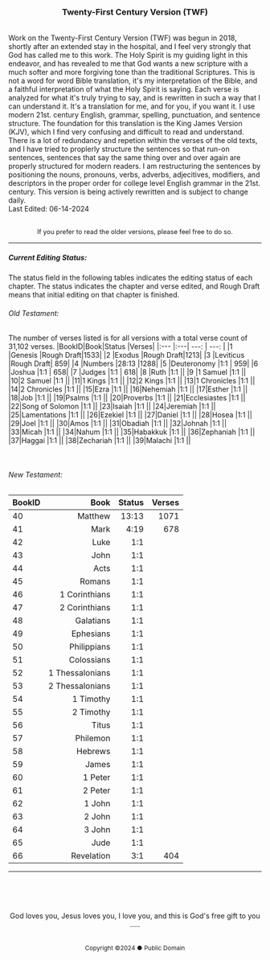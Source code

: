 <h3 style="text-align: center;">Twenty-First Century Version (TWF)</h3>
<br>
Work on the Twenty-First Century Version (TWF) was begun in 2018, shortly after an extended stay in the hospital, and I feel very strongly that God has called me to this work. The Holy Spirit is my guiding light in this endeavor, and has revealed to me that God wants a new scripture with a much softer and more forgiving tone than the traditional Scriptures. This is not a word for word Bible translation, it's my interpretation of the Bible, and a faithful interpretation of what the Holy Spirit is saying. Each verse is analyzed for what it's truly trying to say, and is rewritten in such a way that I can understand it. It's a translation for me, and for you, if you want it. I use modern 21st. century English, grammar, spelling, punctuation, and sentence structure. The foundation for this translation is the King James Version (KJV), which I find very confusing and difficult to read and understand. There is a lot of redundancy and repetion within the verses of the old texts, and I have tried to proplerly structure the sentences so that run-on sentences, sentences that say the same thing over and over again are properly structured for modern readers. I am restructuring the sentences by positioning the nouns, pronouns, verbs, adverbs, adjecitives, modifiers, and descriptors in the proper order for college level English grammar in the 21st. century. This version is being actively rewritten and is subject to change daily.
<br>
Last Edited: 06-14-2024
<br><br>
<p style="font-size: .8rem; text-align: center;">If you prefer to read the older versions, please feel free to do so.</>

<br>

---

##### Current Editing Status:
The status field in the following tables indicates the editing status of each chapter. The status indicates the chapter and verse edited, and Rough Draft means that initial editing on that chapter is finished.

###### Old Testament:
The number of verses listed is for all versions with a total verse count of 31,102 verses.
|BookID|Book|Status |Verses|
|:---  |:---| ---:  | ---: |
|1 |Genesis         |Rough Draft|1533|
|2 |Exodus          |Rough Draft|1213|
|3 |Leviticus       |Rough Draft| 859|
|4 |Numbers         |28:13      |1288|
|5 |Deuteronomy     |1:1        | 959|
|6 |Joshua          |1:1        | 658|
|7 |Judges          |1:1        | 618|
|8 |Ruth            |1:1        ||
|9 |1 Samuel        |1:1        ||
|10|2 Samuel        |1:1        ||
|11|1 Kings         |1:1        ||
|12|2 Kings         |1:1        ||
|13|1 Chronicles    |1:1        ||
|14|2 Chronicles    |1:1        ||
|15|Ezra            |1:1        ||
|16|Nehemiah        |1:1        ||
|17|Esther          |1:1        ||
|18|Job             |1:1        ||
|19|Psalms          |1:1        ||
|20|Proverbs        |1:1        ||
|21|Ecclesiastes    |1:1        ||
|22|Song of Solomon |1:1        ||
|23|Isaiah          |1:1        ||
|24|Jeremiah        |1:1        ||
|25|Lamentations    |1:1        ||
|26|Ezekiel         |1:1        ||
|27|Daniel          |1:1        ||
|28|Hosea           |1:1        ||
|29|Joel            |1:1        ||
|30|Amos            |1:1        ||
|31|Obadiah         |1:1        ||
|32|Johnah          |1:1        ||
|33|Micah           |1:1        ||
|34|Nahum           |1:1        ||
|35|Habakkuk        |1:1        ||
|36|Zephaniah       |1:1        ||
|37|Haggai          |1:1        ||
|38|Zechariah       |1:1        ||
|39|Malachi         |1:1        ||

<br>

###### New Testament:
|BookID|Book|Status |Verses|
|:---  |---:| ---:  |---:  |
|40|Matthew         |13:13      | 1071||
|41|Mark            |4:19       |  678||
|42|Luke            |1:1        ||
|43|John            |1:1        ||
|44|Acts            |1:1        ||
|45|Romans          |1:1        ||
|46|1 Corinthians   |1:1        ||
|47|2 Corinthians   |1:1        ||
|48|Galatians       |1:1        ||
|49|Ephesians       |1:1        ||
|50|Philippians     |1:1        ||
|51|Colossians      |1:1        ||
|52|1 Thessalonians |1:1        ||
|53|2 Thessalonians |1:1        ||
|54|1 Timothy       |1:1        ||
|55|2 Timothy       |1:1        ||
|56|Titus           |1:1        ||
|57|Philemon        |1:1        ||
|58|Hebrews         |1:1        ||
|59|James           |1:1        ||
|60|1 Peter         |1:1        ||
|61|2 Peter         |1:1        ||
|62|1 John          |1:1        ||
|63|2 John          |1:1        ||
|64|3 John          |1:1        ||
|65|Jude            |1:1        ||
|66|Revelation      |3:1        | 404|

---

<br><br><br>

<p style="text-align: center;">God loves you, Jesus loves you, I love you, and this is God's free gift to you .....</><br><br>
<p style="font-size: .75rem; text-align: center;">Copyright ©2024 ● Public Domain</p>